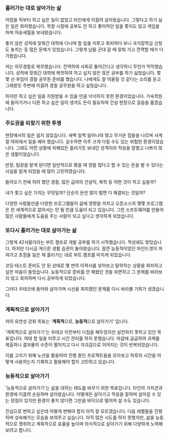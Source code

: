 ### 흘러가는 대로 살아가는 삶

어렸을 적부터 하고 싶은 일이 없었고 타인에게 이끌려 살아왔습니다. 그렇다고 하기 싫은 일은 회피했습니다.
학창 시절에 공부도 안 하고 좋아하던 일을 쫓지도 않고 게임을 하며 허송세월을 보내왔습니다.

좋지 않은 성적에 맞춰간 대학에 다니며 할 일을 미루고 회피하다 보니 국가장학금 신청도 놓치는 등 많은 문제가 있었습니다. 그렇게 남들 군대 갈 때 맞춰 가고 전역할 때가 다가왔습니다.

저는 의무경찰로 복무했습니다. 전역하여 사회로 돌아간다고 생각하니 무언가 막막했습니다. 성적에 맞춰간 대학에 복학하여 하고 싶지 않은  않은 공부를 하기 싫었습니다.
몇몇 선·후임이 경찰 공무원 준비를 했습니다. 나에게도 잘 어울릴 것 같다는 소리를 듣고 그래왔듯 주변에 이끌려 경찰 공무원을 하고 싶었습니다.

하지만 하고 싶은 일을 지원받을 수 있을 만큼 넉넉하지 못한 환경이었습니다. 기숙학원에 들어가거나 다른 하고 싶은 일이 생겨도 돈이 필요하여 건설 현장으로 걸음을 옮겼습니다.

### 주도권을 되찾기 위한 투쟁

현장에서의 일은 쉽지 않았습니다.
새벽 일찍 일어나야 했고 무거운 짐들을 나르며 사계절 야외에서 일을 해야 했습니다. 실수하면 아주 크게 다칠 수도 있는 위험한 환경이었습니다.
그래도 어떤 상황에 처해있든 흘러가듯 보내던 성격이라 적응을 잘했고 나쁘지 않은 생활이었습니다.

반장, 팀장을 맡게 된다면 일반적으로 봤을 때 정말 많다고 할 수 있는 돈을 벌 수 있다는 사실을 알게 되었을 때 많이 고민하였습니다.

들어오기 전에 하려 했던 경찰, 많은 급여의 건설직, 복학 등 어떤 것이 하고 싶을까?

내가 쫓고 싶은 가치는 무엇일까? 단순히 돈만 많이 벌면 다 해결되는 것일까?

다양한 사람들만큼 다양한 프로그램들이 삶에 영향을 끼치고 오픈소스의 몇몇 프로그램은 전 세계적으로 없어서는 안 될 만큼 도움이 되고 있습니다.
그런 소프트웨어를 만들어 많은 사람들에게 도움을 주는 사람이 되고 싶다고 생각하게 되었습니다.

### 또다시 흘러가는 대로 살아가는 삶

그렇게 42서울이라는 부트 캠프로 개발 공부를 하기 시작했습니다. 적성에도 맞았습니다.
하지만 다시금 게으른 생활 습관이 돌아왔습니다. 잠깐 능동적이었던 마인드셋이 꺼져가고 초점을 잃은 채 흘러가는 대로 부트 캠프를 마치게 되었습니다.

코딩 테스트 준비도 안 된 상태로 몇 번의 이력서를 넣어보고 탈락하는 상황을 회피하고 싶은 마음이 들었습니다.
능동적으로 준비를 안 해왔던 것을 외면하고 그 문제를 바라보지 않고 회피하며 다시 공부하게 되었습니다. 

그러다 우테코에 들어와 살아가며 시선을 회피했던 문제를 다시 바라볼 기회가 생겼습니다. 

### 계획적으로 살아가기

저의 유연성 강화 목표는 '**계획적**으로, **능동적**으로 살아가기' 입니다.

'계획적으로 살아가기'는 우테코 이전부터 다짐을 해두었지만 실천하지 못하고 있던 목표입니다.
여태 할 일을 미루고 시간 관리를 하지 못했습니다. 마감에 급급하여 과제를 제출하니 결과물의 수준이 떨어지고 다시 자괴감으로 이어지는 것이 반복되었습니다.

이를 고치기 위해 노션을 활용하여 진행 중인 프로젝트들을 모아보고 하루의 시간을 어떻게 사용하는지 기록하고 활용해야 할지 고민하고 있습니다.

### 능동적으로 살아가기

'능동적으로 살아가기'는 삶을 대하는 태도를 바꾸기 위한 목표입니다. 타인의 가치관과 환경에 이끌려 순응하며 살아왔습니다.
어떻게든 살아가고 적응을 잘하며 살아갈 수 있는 장점이 있지만 환경이 좋지 않다면 그만큼 바닥으로 떨어져 살 수도 있습니다.

진심으로 변하고 싶은데 어떻게 변해야 할지 아직 잘 모르겠습니다.
다음 레벨들을 진행하며 성숙해가는 모습을 보여주고 싶습니다.
아직 많은 시도를 하지 못했지만, 삶을 능동적으로 쟁취하고 계획적으로 효율을 높이며 의식적으로 살아가기 위해 다양하게 노력해 보려고 합니다.
